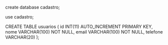 create database cadastro;

use cadastro;

CREATE TABLE usuarios (
    id INT(11) AUTO_INCREMENT PRIMARY KEY,
    nome VARCHAR(100) NOT NULL,
    email VARCHAR(100) NOT NULL,
    telefone VARCHAR(20)
);
